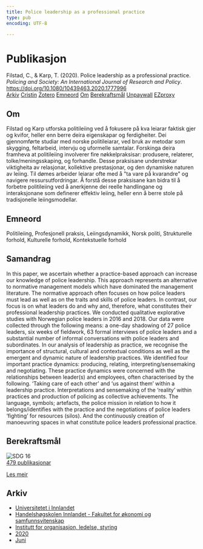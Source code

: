 ```yaml
---
title: Police leadership as a professional practice
type: pub
encoding: UTF-8

---
```

<h1>Publikasjon</h1>
<article id="csl-bib-container-HMXEHXG7" class="csl-bib-container">
  <div class="csl-bib-body"> <div class="csl-entry">Filstad, C., &#38; Karp, T. (2020). Police leadership as a professional practice. <i>Policing and Society: An International Journal of Research and Policy</i>. <a href="https://doi.org/10.1080/10439463.2020.1777996">https://doi.org/10.1080/10439463.2020.1777996</a></div> </div>
  <div class="csl-bib-buttons">
    <a href="#taxonomy-article-HMXEHXG7" alt="archive" class="csl-bib-button">Arkiv</a>
    <a href="https://app.cristin.no/results/show.jsf?id=1815951" alt="Cristin" class="csl-bib-button">Cristin</a>
    <a href="http://zotero.org/groups/5881554/items/HMXEHXG7" alt="Zotero" class="csl-bib-button">Zotero</a>
    <a href="#keywords-article-HMXEHXG7" alt="keywords" class="csl-bib-button">Emneord</a>
    <a href="#about-article-HMXEHXG7" alt="about_pub" class="csl-bib-button">Om</a>
    <a href="#sdg-article-HMXEHXG7" alt="sdg" class="csl-bib-button">Berekraftsmål</a>
    <a href="https://nordopen.nord.no/nord-xmlui/bitstream/11250/2673178/4/Filstad.pdf" alt="Unpaywall" class="csl-bib-button">Unpaywall</a>
    <a href="https://nordopen.nord.no/nord-xmlui/bitstream/11250/2673178/4/Filstad.pdf" alt="EZproxy" class="csl-bib-button">EZproxy</a>
  </div>
  <div id="csl-bib-meta-container-HMXEHXG7"></div>
</article>
<div id="csl-bib-meta-HMXEHXG7" class="csl-bib-meta">
  <article id="about-article-HMXEHXG7" class="about_pub-article">
    <h1>Om</h1>
    Filstad og Karp utforska politileiing ved å fokusere på kva leiarar faktisk gjer og kvifor, heller enn berre deira eigenskapar og ferdigheiter. Dei gjennomførte studiar med norske politileiarar, ved bruk av metodar som skygging, feltarbeid, intervju og uformelle samtalar. Forskinga deira framheva at politileiing involverer fire nøkkelpraksisar: produsere, relaterer, tolke/meningsskaping, og forhandle. Desse praksisane understrekar viktigheita av relasjonar, kollektive prestasjonar, og den dynamiske naturen av leiing. Til dømes arbeider leiarar ofte med å "ta vare på kvarandre" og navigere ressursutfordringar. Å forstå desse praksisane kan bidra til å forbetre politileiing ved å anerkjenne dei reelle handlingane og interaksjonane som definerer effektiv leiing, heller enn å berre stole på tradisjonelle leiingsmodellar.
  </article>
  <article id="keywords-article-HMXEHXG7" class="keywords-article">
    <h1>Emneord</h1>
    Politileiing, Profesjonell praksis, Leiingsdynamikk, Norsk politi, Strukturelle forhold, Kulturelle forhold, Kontekstuelle forhold
  </article>
  <article id="abstract-article-HMXEHXG7" class="abstract-article">
    <h1>Samandrag</h1>
    In this paper, we ascertain whether a practice-based approach can increase our knowledge of police leadership. This approach represents an alternative to normative management models which have dominated the management literature. The normative approach often focuses on how police leaders must lead as well as on the traits and skills of police leaders. In contrast, our focus is on what leaders do and why and, therefore, what constitutes their professional leadership practices. We conducted qualitative explorative studies with Norwegian police leaders in 2016 and 2018. Our data were collected through the following means: a one-day shadowing of 27 police leaders, six weeks of fieldwork, 63 formal interviews of police leaders and a substantial number of informal conversations with police leaders and subordinates. In our analysis of leadership as practice, we recognise the importance of structural, cultural and contextual conditions as well as the emergent and dynamic nature of leadership practices. We identified four important practice dynamics: producing, relating, interpreting/sensemaking and negotiating. These practice dynamics were concerned with the relationships between leader(s) and employees, often characterised by the following. ‘Taking care of each other’ and ‘us against them’ within a leadership practice. Interpretations and sensemaking of the ‘reality’ within practices and production of policing as collective achievements. The language, symbols; artefacts, the police mission in relation to how it belongs/identifies with the practice and the negotiations of police leaders ‘fighting’ for resources (silos). And the continuously creation of manoeuvring spaces in what constitute police leaderś professional practice.
  </article>
  <article id="sdg-article-HMXEHXG7" class="sdg-article">
    <h1>Berekraftsmål</h1>
    <div class="sdg-container"><div id="sdg16" class="sdg">
        <img src="{{< params subfolder >}}images/sdg/sdg16_nn.png" class="image" alt="SDG 16">
        <div class="sdg-overlay">
          <a href="{{< params subfolder >}}nn/archive/?sdg=16#archive" class="sdg-publication-count"><span>479</span> publikasjonar</a>
          <p><a href="https://fn.no/om-fn/fns-baerekraftsmaal/fred-rettferdighet-og-velfungerende-institusjoner?lang=nno-NO" class="sdg-read-more">Les meir</a></p>
        </div>
      </div></div>
  </article>
  <article id="taxonomy-article-HMXEHXG7" class="taxonomy-article">
    <h1>Arkiv</h1>
    <ul>
      <li><a href="{{< params subfolder >}}nn/archive/?key=3DCRN523">Universitetet i Innlandet</a></li>
      <li><a href="{{< params subfolder >}}nn/archive/?key=DU8Q9LN9">Handelshøgskolen Innlandet - Fakultet for økonomi og samfunnsvitenskap</a></li>
      <li><a href="{{< params subfolder >}}nn/archive/?key=4LUWR3ZM">Institutt for organisasjon, ledelse, styring</a></li>
      <li><a href="{{< params subfolder >}}nn/archive/?key=L4LD5JU9">2020</a></li>
      <li><a href="{{< params subfolder >}}nn/archive/?key=GZCHPG43">Juni</a></li>
    </ul>
  </article>
</div>
